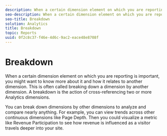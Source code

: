 ```yaml
---
description: When a certain dimension element on which you are reporting is important, you might want to know more about it and how it relates to another dimension. This is often called breaking down a dimension by another dimension. A breakdown is the action of cross-referencing two or more Analytics dimensions.
seo-description: When a certain dimension element on which you are reporting is important, you might want to know more about it and how it relates to another dimension. This is often called breaking down a dimension by another dimension. A breakdown is the action of cross-referencing two or more Analytics dimensions.
seo-title: Breakdown
solution: Analytics
title: Breakdown
topic: Reports
uuid: 0f2c8c37-f46e-4d6c-9ac2-eace48e8708f
---
```


# Breakdown

When a certain dimension element on which you are reporting is important, you might want to know more about it and how it relates to another dimension. This is often called breaking down a dimension by another dimension. A breakdown is the action of cross-referencing two or more Analytics dimensions.

You can break down dimensions by other dimensions to analyze and compare nearly anything. For example, you can view trends across other continuous dimensions like Page Depth. Then you could visualize a metric like Revenue Participation to see how revenue is influenced as a visitor travels deeper into your site. 
